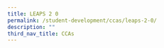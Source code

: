 ```yaml
---
title: LEAPS 2 0
permalink: /student-development/ccas/leaps-2-0/
description: ""
third_nav_title: CCAs
---
```


